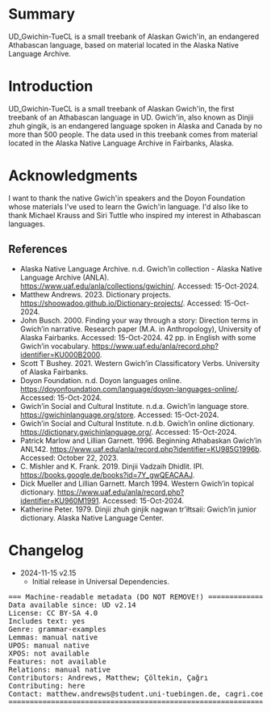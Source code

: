 # Summary

UD_Gwichin-TueCL is a small treebank of Alaskan Gwich'in, an endangered Athabascan language, based on material located in the Alaska Native Language Archive. 

# Introduction

UD_Gwichin-TueCL is a small treebank of Alaskan Gwich'in, the first treebank of an Athabascan language in UD. Gwich'in, also known as Dinjii zhuh gingik, is an endangered language spoken in Alaska and Canada by no more than 500 people. The data used in this treebank comes from material located in the Alaska Native Language Archive in Fairbanks, Alaska. 

# Acknowledgments

I want to thank the native Gwich'in speakers and the Doyon Foundation whose materials I've used to learn the Gwich'in language. I'd also like to thank Michael Krauss and Siri Tuttle who inspired my interest in Athabascan languages.

## References

* Alaska Native Language Archive. n.d. Gwich’in collection - Alaska Native Language Archive (ANLA). https://www.uaf.edu/anla/collections/gwichin/. Accessed: 15-Oct-2024.
* Matthew Andrews. 2023. Dictionary projects. https://shoowadoo.github.io/Dictionary-projects/. Accessed: 15-Oct-2024.
* John Busch. 2000. Finding your way through a story: Direction terms in Gwich’in narrative. Research paper (M.A. in Anthropology), University of Alaska Fairbanks. Accessed: 15-Oct-2024. 42 pp. in English with some Gwich’in vocabulary. https://www.uaf.edu/anla/record.php?identifier=KU000B2000.
* Scott T Bushey. 2021. Western Gwich’in Classificatory Verbs. University of Alaska Fairbanks.
* Doyon Foundation. n.d. Doyon languages online. https://doyonfoundation.com/language/doyon-languages-online/. Accessed: 15-Oct-2024.
* Gwich’in Social and Cultural Institute. n.d.a. Gwich’in language store. https://gwichinlanguage.org/store. Accessed: 15-Oct-2024.
* Gwich’in Social and Cultural Institute. n.d.b. Gwich’in online dictionary. https://dictionary.gwichinlanguage.org/. Accessed: 15-Oct-2024.
* Patrick Marlow and Lillian Garnett. 1996. Beginning Athabaskan Gwich’in ANL142. https://www.uaf.edu/anla/record.php?identifier=KU985G1996b. Accessed: October 22, 2023.
* C. Mishler and K. Frank. 2019. Dinjii Vadzaih Dhidlit. IPI. https://books.google.de/books?id=7Y_gwQEACAAJ.
* Dick Mueller and Lillian Garnett. March 1994. Western Gwich’in topical dictionary. https://www.uaf.edu/anla/record.php?identifier=KU960M1991. Accessed: 15-Oct-2024.
* Katherine Peter. 1979. Dinjii zhuh ginjik nagwan tr’iłtsaii: Gwich’in junior dictionary. Alaska Native Language Center.


# Changelog

* 2024-11-15 v2.15
  * Initial release in Universal Dependencies.


<pre>
=== Machine-readable metadata (DO NOT REMOVE!) ================================
Data available since: UD v2.14
License: CC BY-SA 4.0
Includes text: yes
Genre: grammar-examples
Lemmas: manual native
UPOS: manual native
XPOS: not available
Features: not available
Relations: manual native
Contributors: Andrews, Matthew; Çöltekin, Çağrı
Contributing: here
Contact: matthew.andrews@student.uni-tuebingen.de, cagri.coeltekin@uni-tuebingen.de
===============================================================================
</pre>
